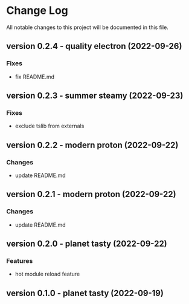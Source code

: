 # Change Log

All notable changes to this project will be documented in this file.

## version 0.2.4 - quality electron (2022-09-26)

### Fixes

- fix README.md

## version 0.2.3 - summer steamy (2022-09-23)

### Fixes

- exclude tslib from externals

## version 0.2.2 - modern proton (2022-09-22)

### Changes

- update README.md

## version 0.2.1 - modern proton (2022-09-22)

### Changes

- update README.md

## version 0.2.0 - planet tasty (2022-09-22)

### Features

- hot module reload feature

## version 0.1.0 - planet tasty (2022-09-19)
